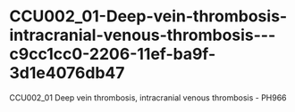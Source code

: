 # CCU002_01-Deep-vein-thrombosis-intracranial-venous-thrombosis---c9cc1cc0-2206-11ef-ba9f-3d1e4076db47
CCU002_01 Deep vein thrombosis, intracranial venous thrombosis - PH966
